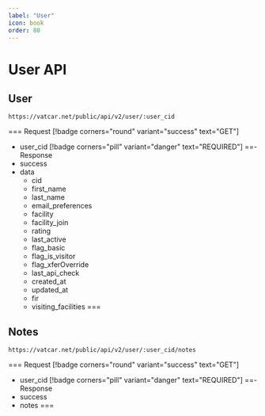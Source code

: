 ```yaml
---
label: "User"
icon: book
order: 80
---
```


# User API

## User

```
https://vatcar.net/public/api/v2/user/:user_cid
```

=== Request [!badge corners="round" variant="success" text="GET"] 
- user_cid [!badge corners="pill" variant="danger" text="REQUIRED"]
==- Response
- success
- data
    - cid 
    - first_name
    - last_name
    - email_preferences
    - facility
    - facility_join
    - rating
    - last_active
    - flag_basic
    - flag_is_visitor
    - flag_xferOverride
    - last_api_check
    - created_at
    - updated_at
    - fir
    - visiting_facilities
===

## Notes

```
https://vatcar.net/public/api/v2/user/:user_cid/notes
```

=== Request [!badge corners="round" variant="success" text="GET"] 
- user_cid [!badge corners="pill" variant="danger" text="REQUIRED"]
==- Response
- success
- notes
===